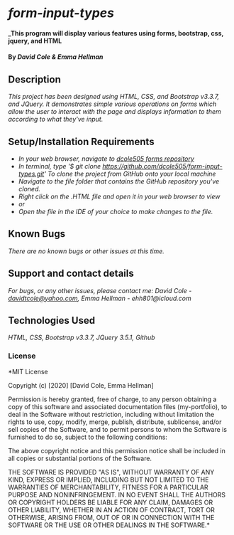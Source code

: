 # _form-input-types_

#### _This program will display various features using forms, bootstrap, css, jquery, and HTML

#### By _**David Cole & Emma Hellman**_

## Description

_This project has been designed using HTML, CSS, and Bootstrap v3.3.7, and JQuery. It demonstrates simple various operations on forms which allow the user to interact with the page and displays information to them according to what they've input._

## Setup/Installation Requirements

* _In your web browser, navigate to [dcole505 forms repository](https://github.com/dcole505/form-input-types.git)_
* _In terminal, type '$ git clone https://github.com/dcole505/form-input-types.git' To clone the project from GitHub onto your local machine_
* _Navigate to the file folder that contains the GitHub repository you've cloned._
* _Right click on the .HTML file and open it in your web browser to view_
* _or_
* _Open the file in the IDE of your choice to make changes to the file._


## Known Bugs

_There are no known bugs or other issues at this time._

## Support and contact details

_For bugs, or any other issues, please contact me: David Cole - davidtcole@yahoo.com, Emma Hellman - ehh801@icloud.com_

## Technologies Used

_HTML, CSS, Bootstrap v3.3.7, JQuery 3.5.1, Github_

### License

*MIT License

Copyright (c) [2020] [David Cole, Emma Hellman]

Permission is hereby granted, free of charge, to any person obtaining a copy
of this software and associated documentation files (my-portfolio), to deal
in the Software without restriction, including without limitation the rights
to use, copy, modify, merge, publish, distribute, sublicense, and/or sell
copies of the Software, and to permit persons to whom the Software is
furnished to do so, subject to the following conditions:

The above copyright notice and this permission notice shall be included in all
copies or substantial portions of the Software.

THE SOFTWARE IS PROVIDED "AS IS", WITHOUT WARRANTY OF ANY KIND, EXPRESS OR
IMPLIED, INCLUDING BUT NOT LIMITED TO THE WARRANTIES OF MERCHANTABILITY,
FITNESS FOR A PARTICULAR PURPOSE AND NONINFRINGEMENT. IN NO EVENT SHALL THE
AUTHORS OR COPYRIGHT HOLDERS BE LIABLE FOR ANY CLAIM, DAMAGES OR OTHER
LIABILITY, WHETHER IN AN ACTION OF CONTRACT, TORT OR OTHERWISE, ARISING FROM,
OUT OF OR IN CONNECTION WITH THE SOFTWARE OR THE USE OR OTHER DEALINGS IN THE
SOFTWARE.*